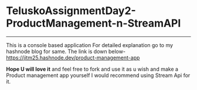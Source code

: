 # TeluskoAssignmentDay2-ProductManagement-n-StreamAPI
-------------------------------------------------------
This is a console based application
For detailed explanation go to my hashnode blog for same. The link is down below-
https://jitm25.hashnode.dev/product-management-app

**Hope U will love it**
and feel free to fork and use it as u wish and make a Product management app yourself
I would recommend using Stream Api for it.

